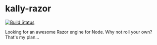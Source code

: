 kally-razor
===========

[![Build Status](https://travis-ci.org/nufyoot/kally-razor.png?branch=master)](https://travis-ci.org/nufyoot/kally-razor)

Looking for an awesome Razor engine for Node.  Why not roll your own?  That's my plan...
